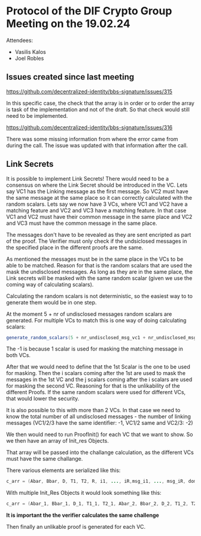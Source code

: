 # Protocol of the DIF Crypto Group Meeting on the 19.02.24

Attendees:
* Vasilis Kalos
* Joel Robles

## Issues created since last meeting
https://github.com/decentralized-identity/bbs-signature/issues/315

In this specific case, the check that the array is in order or to order the array is task of the implementation and not of the draft.
So that check would still need to be implemented.

https://github.com/decentralized-identity/bbs-signature/issues/316

There was some missing information from where the error came from during the call.
The issue was updated with that information after the call.

## Link Secrets

It is possible to implement Link Secrets!
There would need to be a consensus on where the Link Secret should be introduced in the VC.
Lets say VC1 has the Linking message as the first message. So VC2 must have the same message at the same place so it can correctly calculated with the random scalars.
Lets say we now have 3 VCs, where VC1 and VC2 have a matching feature and VC2 and VC3 have a matching feature.
In that case VC1 and VC2 must have their common message in the same place and VC2 and VC3 must have the common message in the same place.

The messages don't have to be revealed as they are sent encripted as part of the proof.
The Verifier must only check if the undsiclosed messages in the specified place in the different proofs are the same.

As mentioned the messages must be in the same place in the VCs to be able to be matched.
Reason for that is the random scalars that are used the mask the undisclosed messages.
As long as they are in the same place, the Link secrets will be masked with the same random scalar (given we use the coming way of calculating scalars).

Calculating the random scalars is not deterministic, so the easiest way to to generate them would be in one step.

At the moment 5 + nr of undisclosed messages random scalars are generated.
For multiple VCs to match this is one way of doing calculating scalars:
````Java
generate_random_scalars(5 + nr_undisclosed_msg_vc1 + nr_undisclosed_msg_vc2 -1)
````

The -1 is because 1 scalar is used for masking the matching message in both VCs.

After that we would need to define that the 1st Scalar is the one to be used for masking.
Then the i scalars coming after the 1st are used to mask the messages in the 1st VC and the j scalars coming after the i scalars are used for masking the second VC.
Reasoning for that is the unlikability of the different Proofs.
If the same random scalars were used for different VCs, that would lower the security.

It is also possible to this with more than 2 VCs.
In that case we need to know the total number of all undisclosed messages - the number of linking messages (VC1/2/3 have the same identifier: -1, VC1/2 same and VC2/3: -2)

We then would need to run ProofInit() for each VC that we want to show.
So we then have an array of Init_res Objects.

That array will be passed into the challange calculation, as the different VCs must have the same challange.

There various elements are serialized like this:

```Java
c_arr = (Abar, Bbar, D, T1, T2, R, i1, ..., iR,msg_i1, ..., msg_iR, domain)
```

With multiple Init_Res Objects it would look something like this:

```Java
c_arr = (Abar_1, Bbar_1, D_1, T1_1, T2_1, Abar_2, Bbar_2, D_2, T1_2, T2_2,R_1, R_2, i1_1, ..., iR_1, i1_2, ..., iR_2, msg_i1_1, ..., msg_iR_1, msg_i1_2, ..., msg_iR_2, domain_1, domain_2)
```

**It is important the the verifier calculates the same challenge**

Then finally an unlikable proof is generated for each VC.
